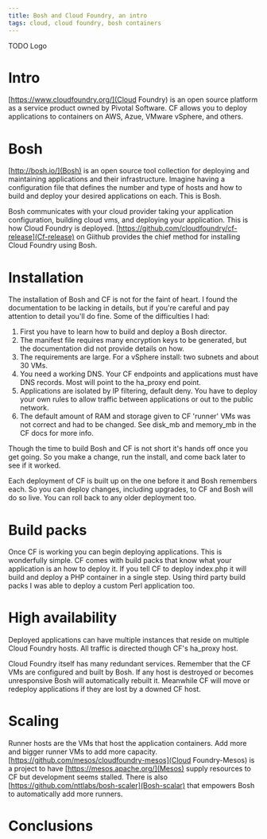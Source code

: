```yaml
---
title: Bosh and Cloud Foundry, an intro
tags: cloud, cloud foundry, bosh containers
---
```


TODO Logo

# Intro

[https://www.cloudfoundry.org/](Cloud Foundry) is an open source platform as a service product owned by Pivotal Software. CF allows you to deploy applications to containers on AWS, Azue, VMware vSphere, and others.

# Bosh

[http://bosh.io/](Bosh) is an open source tool collection for deploying and maintaining applications and their infrastructure. Imagine having a configuration file that defines the number and type of hosts and how to build and deploy your desired applications on each. This is Bosh. 

Bosh communicates with your cloud provider taking your application configuration, building cloud vms, and deploying your application. This is how Cloud Foundry is deployed. [https://github.com/cloudfoundry/cf-release](Cf-release) on Giithub provides the chief method for installing Cloud Foundry using Bosh.

# Installation

The installation of Bosh and CF is not for the faint of heart. I found the documentation to be lacking in details, but if you're careful and pay attention to detail you'll do fine. Some of the difficulties I had:

1. First you have to learn how to build and deploy a Bosh director.
1. The manifest file requires many encryption keys to be generated, but the documentation did not provide details on how.
1. The requirements are large. For a vSphere install: two subnets and about 30 VMs.
1. You need a working DNS. Your CF endpoints and applications must have DNS records. Most will point to the ha_proxy end point.
1. Applications are isolated by IP filtering, default deny. You have to deploy your own rules to allow traffic between applications or out to the public network.
1. The default amount of RAM and storage given to CF 'runner' VMs was not correct and had to be changed. See disk_mb and memory_mb in the CF docs for more info.

Though the time to build Bosh and CF is not short it's hands off once you get going. So you make a change, run the install, and come back later to see if it worked.

Each deployment of CF is built up on the one before it and Bosh remembers each. So you can deploy changes, including upgrades, to CF and Bosh will do so live. You can roll back to any older deployment too.

# Build packs

Once CF is working you can begin deploying applications. This is wonderfully simple. CF comes with build packs that know what your application is an how to deploy it. If you tell CF to deploy index.php it will build and deploy a PHP container in a single step. Using third party build packs I was able to deploy a custom Perl application too.

# High availability

Deployed applications can have multiple instances that reside on multiple Cloud Foundry hosts. All traffic is directed though CF's ha_proxy host.

Cloud Foundry itself has many redundant services. Remember that the CF VMs are configured and built by Bosh. If any host is destroyed or becomes unresponsive Bosh will automatically rebuilt it. Meanwhile CF will move or redeploy applications if they are lost by a downed CF host.

# Scaling

Runner hosts are the VMs that host the application containers. Add more and bigger runner VMs to add more capacity. [https://github.com/mesos/cloudfoundry-mesos](Cloud Foundry-Mesos) is a project to have [https://mesos.apache.org/](Mesos) supply resources to CF but development seems stalled. There is also [https://github.com/nttlabs/bosh-scaler](Bosh-scalar) that empowers Bosh to automatically add more runners.

# Conclusions
